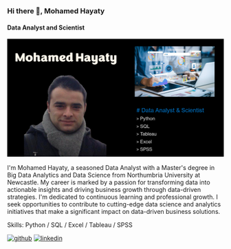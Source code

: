 ### Hi there 👋, Mohamed Hayaty
#### Data Analyst and Scientist
![Data Analyst and Scientist](https://github.com/mohamedhayaty/mohamedhayaty/blob/main/created%20banner.png?raw=true)

I'm Mohamed Hayaty, a seasoned Data Analyst with a Master's degree in Big Data Analytics and Data Science from Northumbria University at Newcastle. My career is marked by a passion for transforming data into actionable insights and driving business growth through data-driven strategies. I'm dedicated to continuous learning and professional growth. I seek opportunities to contribute to cutting-edge data science and analytics initiatives that make a significant impact on data-driven business solutions. 

Skills: Python / SQL / Excel / Tableau / SPSS



[<img src='https://cdn.jsdelivr.net/npm/simple-icons@3.0.1/icons/github.svg' alt='github' height='40'>](https://github.com/https://github.com/mohamedhayaty/mohamedhayaty/)  [<img src='https://cdn.jsdelivr.net/npm/simple-icons@3.0.1/icons/linkedin.svg' alt='linkedin' height='40'>](https://www.linkedin.com/in/https://www.linkedin.com/in/mohamed-hayaty//)  




